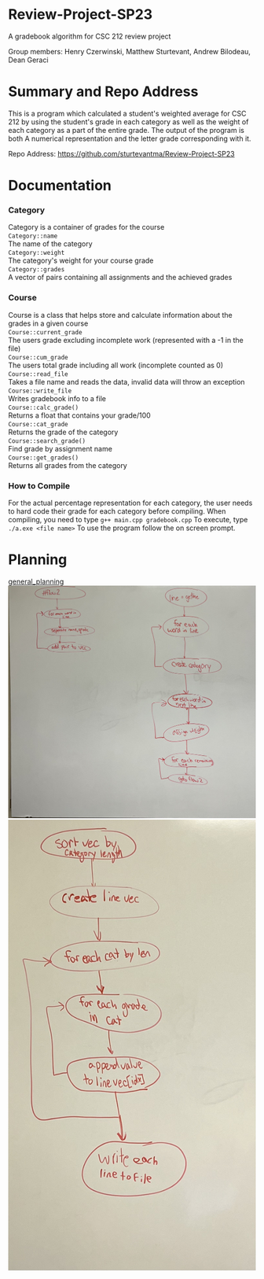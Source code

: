 # Review-Project-SP23
A gradebook algorithm for CSC 212 review project

Group members:
Henry Czerwinski,
Matthew Sturtevant,
Andrew Bilodeau,
Dean Geraci

# Summary and Repo Address

This is a program which calculated a student's weighted average for CSC 212 by using the student's grade in each
category as well as the weight of each category as a part of the entire grade. The output of the program is both
A numerical representation and the letter grade corresponding with it.

Repo Address: https://github.com/sturtevantma/Review-Project-SP23

# Documentation

### Category
Category is a container of grades for the course  
`Category::name`  
The name of the category  
`Category::weight`  
The category's weight for your course grade   
`Category::grades`  
A vector of pairs containing all assignments and the achieved grades

### Course
Course is a class that helps store and calculate information about the grades in a given course  
`Course::current_grade`  
The users grade excluding incomplete work (represented with a -1 in the file)  
`Course::cum_grade`  
The users total grade including all work (incomplete counted as 0)  
`Course::read_file`  
Takes a file name and reads the data, invalid data will throw an exception  
`Course::write_file`  
Writes gradebook info to a file  
`Course::calc_grade()`  
Returns a float that contains your grade/100  
`Course::cat_grade`  
Returns the grade of the category  
`Course::search_grade()`  
Find grade by assignment name  
`Course::get_grades()`  
Returns all grades from the category  

### How to Compile
For the actual percentage representation for each category, the user needs to hard code their grade for each category before compiling.
When compiling, you need to type `g++ main.cpp gradebook.cpp`
To execute, type `./a.exe <file name>`
To use the program follow the on screen prompt.

# Planning
[general_planning](./planning/general_planning.pdf)  
![read_file](./planning/read_file.jpg)  
![write_file](./planning/write_file.jpg)
